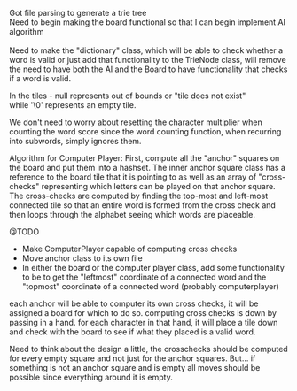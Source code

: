 Got file parsing to generate a trie tree <br>
Need to begin making the board functional so that I can begin implement AI 
algorithm <br>
<br>
Need to make the "dictionary" class, which will be able to check whether 
a word is valid or just add that functionality to the TrieNode class, will 
remove the need to have both the AI and the Board to have functionality that 
checks if a word is valid.

In the tiles - null represents out of bounds or "tile does not exist" 
<br> while '\0' represents an empty tile. 

We don't need to worry about resetting the character multiplier when counting the 
word score since the word counting function, when recurring into subwords, 
simply ignores them. 

Algorithm for Computer Player: 
First, compute all the "anchor" squares on the board and put them into a hashset.
The inner anchor square class has a reference to the board tile that it is 
pointing to as well as an array of "cross-checks" representing which letters
can be played on that anchor square. 
The cross-checks are computed by finding the top-most and left-most connected
tile so that an entire word is formed from the cross check and then 
loops through the alphabet seeing which words are placeable. 

@TODO 

- Make ComputerPlayer capable of computing cross checks 
- Move anchor class to its own file 
- In either the board or the computer player class, add some functionality to be
to get the "leftmost" coordinate of a connected word and the "topmost" coordinate
of a connected word (probably computerplayer) 

each anchor will be able to computer its own cross checks, it will be assigned
a board for which to do so. computing cross checks is down by passing in a 
hand. for each character in that hand, it will place a tile down and 
check with the board to see if what they placed is a valid word. 

Need to think about the design a little, the crosschecks should be computed
for every empty square and not just for the anchor squares. But... if something 
is not an anchor square and is empty all moves should be possible since 
everything around it is empty. 